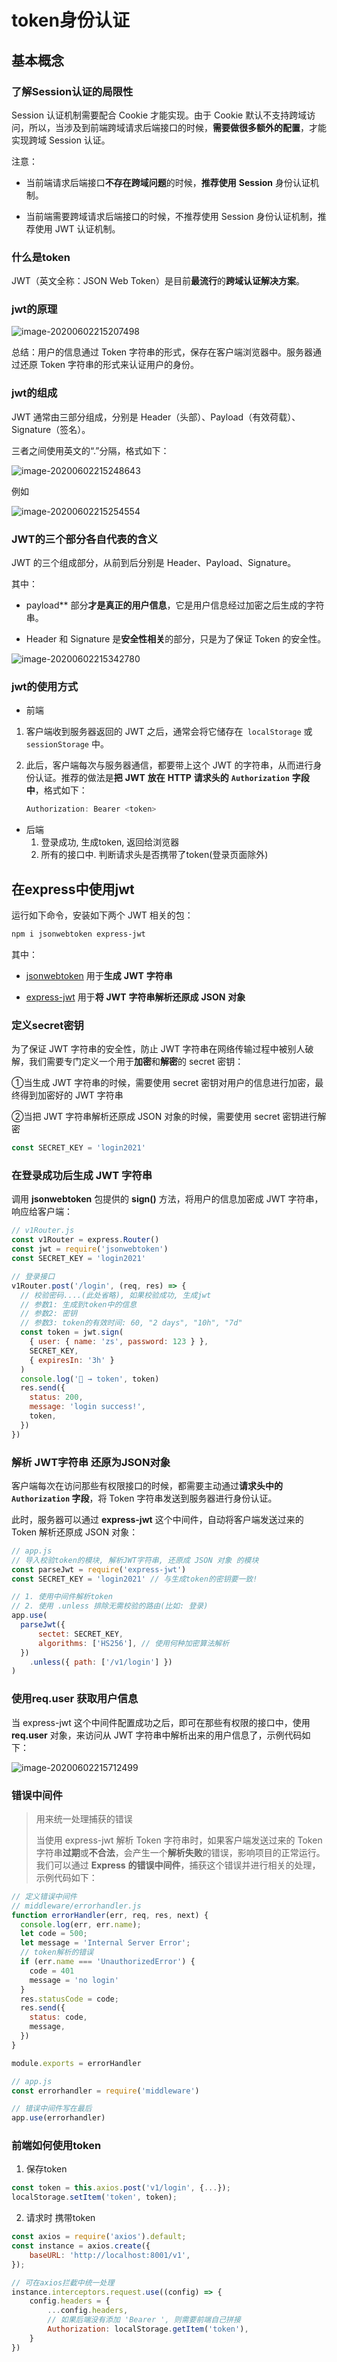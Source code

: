 # token身份认证

## 基本概念

  ### 了解Session认证的局限性  

Session 认证机制需要配合 Cookie 才能实现。由于 Cookie 默认不支持跨域访问，所以，当涉及到前端跨域请求后端接口的时候，**需要做很多额外的配置**，才能实现跨域 Session 认证。



注意：

+ 当前端请求后端接口**不存在跨域问题**的时候，**推荐使用** **Session** 身份认证机制。

+ 当前端需要跨域请求后端接口的时候，不推荐使用 Session 身份认证机制，推荐使用 JWT 认证机制。



### 什么是token

JWT（英文全称：JSON Web Token）是目前**最流行**的**跨域认证解决方案**。



### jwt的原理

![image-20200602215207498](images/image-20200602215207498.png)

总结：用户的信息通过 Token 字符串的形式，保存在客户端浏览器中。服务器通过还原 Token 字符串的形式来认证用户的身份。

### jwt的组成

JWT 通常由三部分组成，分别是 Header（头部）、Payload（有效荷载）、Signature（签名）。

三者之间使用英文的“.”分隔，格式如下：

![image-20200602215248643](images/image-20200602215248643.png)

例如

![image-20200602215254554](images/image-20200602215254554.png)



### JWT的三个部分各自代表的含义

JWT 的三个组成部分，从前到后分别是 Header、Payload、Signature。

其中：

+ payload** 部分**才是真正的用户信息**，它是用户信息经过加密之后生成的字符串。

+ Header 和 Signature 是**安全性相关**的部分，只是为了保证 Token 的安全性。

![image-20200602215342780](images/image-20200602215342780.png)



### jwt的使用方式

- 前端

1. 客户端收到服务器返回的 JWT 之后，通常会将它储存在` localStorage` 或` sessionStorage` 中。

2. 此后，客户端每次与服务器通信，都要带上这个 JWT 的字符串，从而进行身份认证。推荐的做法是**把** **JWT** **放在** **HTTP** **请求头的** **`Authorization`** **字段中**，格式如下：

   ```js
   Authorization: Bearer <token>
   ```

- 后端
  1. 登录成功, 生成token, 返回给浏览器
  2. 所有的接口中. 判断请求头是否携带了token(登录页面除外)

## 在express中使用jwt

运行如下命令，安装如下两个 JWT 相关的包：

```bash
npm i jsonwebtoken express-jwt
```

其中：

+ [jsonwebtoken](https://www.npmjs.com/package/jsonwebtoken) 用于**生成** **JWT** **字符串**

+ [express-jwt](https://www.npmjs.com/package/express-jwt) 用于**将** **JWT** **字符串解析还原成** **JSON** **对象**

### 定义secret密钥

为了保证 JWT 字符串的安全性，防止 JWT 字符串在网络传输过程中被别人破解，我们需要专门定义一个用于**加密**和**解密**的 secret 密钥：

①当生成 JWT 字符串的时候，需要使用 secret 密钥对用户的信息进行加密，最终得到加密好的 JWT 字符串

②当把 JWT 字符串解析还原成 JSON 对象的时候，需要使用 secret 密钥进行解密

```js
const SECRET_KEY = 'login2021'
```

### 在登录成功后生成 JWT 字符串

调用 **jsonwebtoken** 包提供的 **sign()** 方法，将用户的信息加密成 JWT 字符串，响应给客户端：

```js
// v1Router.js
const v1Router = express.Router()
const jwt = require('jsonwebtoken')
const SECRET_KEY = 'login2021'

// 登录接口
v1Router.post('/login', (req, res) => {
  // 校验密码....(此处省略), 如果校验成功, 生成jwt
  // 参数1: 生成到token中的信息
  // 参数2: 密钥
  // 参数3: token的有效时间: 60, "2 days", "10h", "7d"
  const token = jwt.sign(
    { user: { name: 'zs', password: 123 } },
    SECRET_KEY,
    { expiresIn: '3h' }
  )
  console.log('🚀 → token', token)
  res.send({
    status: 200,
    message: 'login success!',
    token,
  })
})	
```

### 解析 JWT字符串 还原为JSON对象

客户端每次在访问那些有权限接口的时候，都需要主动通过**请求头中的 `Authorization` 字段**，将 Token 字符串发送到服务器进行身份认证。

此时，服务器可以通过 **express-jwt** 这个中间件，自动将客户端发送过来的 Token 解析还原成 JSON 对象：

```js
// app.js
// 导入校验token的模块, 解析JWT字符串, 还原成 JSON 对象 的模块
const parseJwt = require('express-jwt')
const SECRET_KEY = 'login2021' // 与生成token的密钥要一致!

// 1. 使用中间件解析token
// 2. 使用 .unless 排除无需校验的路由(比如: 登录)
app.use(
  parseJwt({
      sectet: SECRET_KEY,
      algorithms: ['HS256'], // 使用何种加密算法解析
  })
    .unless({ path: ['/v1/login'] })
)
```

### 使用req.user 获取用户信息

当 express-jwt 这个中间件配置成功之后，即可在那些有权限的接口中，使用 **req.user** 对象，来访问从 JWT 字符串中解析出来的用户信息了，示例代码如下：

![image-20200602215712499](images/image-20200602215712499.png)

### 错误中间件

> 用来统一处理捕获的错误
>
> 当使用 express-jwt 解析 Token 字符串时，如果客户端发送过来的 Token 字符串**过期**或**不合法**，会产生一个**解析失败**的错误，影响项目的正常运行。我们可以通过 **Express** **的错误中间件**，捕获这个错误并进行相关的处理，示例代码如下：

```js
// 定义错误中间件
// middleware/errorhandler.js
function errorHandler(err, req, res, next) {
  console.log(err, err.name);
  let code = 500;
  let message = 'Internal Server Error';
  // token解析的错误
  if (err.name === 'UnauthorizedError') {
    code = 401
    message = 'no login'
  }
  res.statusCode = code;
  res.send({
    status: code,
    message,
  })
}

module.exports = errorHandler
```

```js
// app.js
const errorhandler = require('middleware')

// 错误中间件写在最后
app.use(errorhandler)
```

### 前端如何使用token

1. 保存token

```js
const token = this.axios.post('v1/login', {...});
localStorage.setItem('token', token);
```

2. 请求时 携带token

```js
const axios = require('axios').default;
const instance = axios.create({
    baseURL: 'http://localhost:8001/v1',
});

// 可在axios拦截中统一处理
instance.interceptors.request.use((config) => {
    config.headers = {
        ...config.headers,
        // 如果后端没有添加 'Bearer ', 则需要前端自己拼接
        Authorization: localStorage.getItem('token'),
    }
})
```

